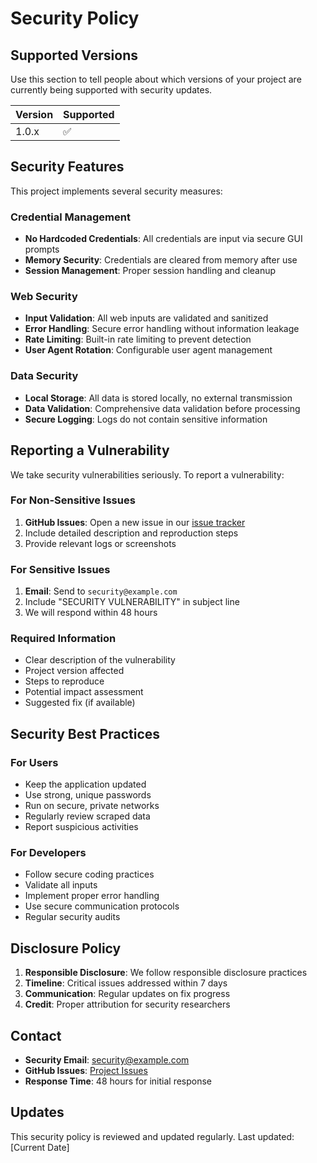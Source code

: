 # Security Policy

## Supported Versions

Use this section to tell people about which versions of your project are
currently being supported with security updates.

| Version | Supported          |
| ------- | ------------------ |
| 1.0.x   | :white_check_mark: |

## Security Features

This project implements several security measures:

### Credential Management
- **No Hardcoded Credentials**: All credentials are input via secure GUI prompts
- **Memory Security**: Credentials are cleared from memory after use
- **Session Management**: Proper session handling and cleanup

### Web Security
- **Input Validation**: All web inputs are validated and sanitized
- **Error Handling**: Secure error handling without information leakage
- **Rate Limiting**: Built-in rate limiting to prevent detection
- **User Agent Rotation**: Configurable user agent management

### Data Security
- **Local Storage**: All data is stored locally, no external transmission
- **Data Validation**: Comprehensive data validation before processing
- **Secure Logging**: Logs do not contain sensitive information

## Reporting a Vulnerability

We take security vulnerabilities seriously. To report a vulnerability:

### For Non-Sensitive Issues
1. **GitHub Issues**: Open a new issue in our [issue tracker](https://github.com/your-username/reinforcement-learning-game-agent/issues)
2. Include detailed description and reproduction steps
3. Provide relevant logs or screenshots

### For Sensitive Issues
1. **Email**: Send to `security@example.com`
2. Include "SECURITY VULNERABILITY" in subject line
3. We will respond within 48 hours

### Required Information
- Clear description of the vulnerability
- Project version affected
- Steps to reproduce
- Potential impact assessment
- Suggested fix (if available)

## Security Best Practices

### For Users
- Keep the application updated
- Use strong, unique passwords
- Run on secure, private networks
- Regularly review scraped data
- Report suspicious activities

### For Developers
- Follow secure coding practices
- Validate all inputs
- Implement proper error handling
- Use secure communication protocols
- Regular security audits

## Disclosure Policy

1. **Responsible Disclosure**: We follow responsible disclosure practices
2. **Timeline**: Critical issues addressed within 7 days
3. **Communication**: Regular updates on fix progress
4. **Credit**: Proper attribution for security researchers

## Contact

- **Security Email**: security@example.com
- **GitHub Issues**: [Project Issues](https://github.com/your-username/reinforcement-learning-game-agent/issues)
- **Response Time**: 48 hours for initial response

## Updates

This security policy is reviewed and updated regularly. Last updated: [Current Date]
